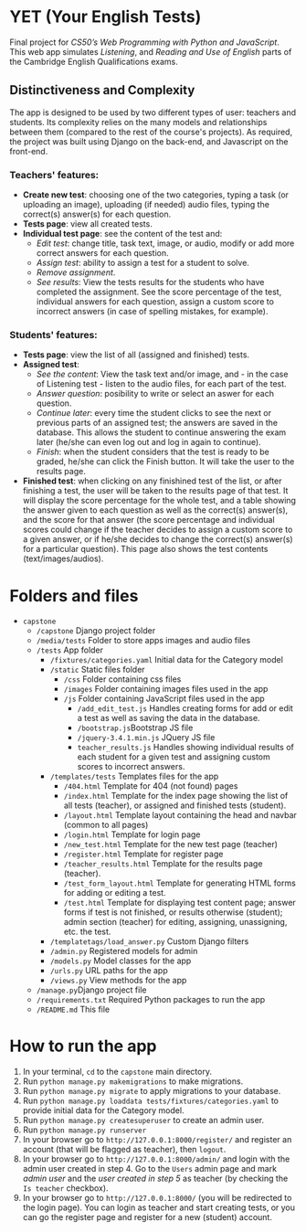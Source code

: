 # YET (Your English Tests)
Final project for _CS50’s Web Programming with Python and JavaScript_.
This web app simulates _Listening_, and _Reading and Use of English_ parts of the Cambridge English Qualifications exams.
## Distinctiveness and Complexity
The app is designed to be used by two different types of user: teachers and students. Its complexity relies on the many models and relationships between them (compared to the rest of the course's projects). As required, the project was built using Django on the back-end, and Javascript on the front-end.
### Teachers' features:
- **Create new test**: choosing one of the two categories, typing a task (or uploading an image), uploading (if needed) audio files, typing the correct(s) answer(s) for each question.
- **Tests page**: view all created tests.
- **Individual test page**: see the content of the test and:
  - _Edit test_: change title, task text, image, or audio, modify or add more correct answers for each question.
  - _Assign test_: ability to assign a test for a student to solve.
  - _Remove assignment_.
  - _See results_: View the tests results for the students who have completed the assignment. See the score percentage of the test, individual answers for each question, assign a custom score to incorrect answers (in case of spelling mistakes, for example).
### Students' features:
- **Tests page**: view the list of all (assigned and finished) tests.
- **Assigned test**:
  - _See the content_: View the task text and/or image, and - in the case of Listening test - listen to the audio files, for each part of the test.
  - _Answer question_: posibility to write or select an aswer for each question.
  - _Continue later_: every time the student clicks to see the next or previous parts of an assigned test; the answers are saved in the database. This allows the student to continue answering the exam later (he/she can even log out and log in again to continue).
  - _Finish_: when the student considers that the test is ready to be graded, he/she can click the Finish button. It will take the user to the results page.
- **Finished test**: when clicking on any finishined test of the list, or after finishing a test, the user will be taken to the results page of that test. It will display the score percentage for the whole test, and a table showing the answer given to each question as well as the correct(s) answer(s), and the score for that answer (the score percentage and individual scores could change if the teacher decides to assign a custom score to a given answer, or if he/she decides to change the correct(s) answer(s) for a particular question). This page also shows the test contents (text/images/audios).
# Folders and files
- `capstone`
  - `/capstone` Django project folder
  - `/media/tests` Folder to store apps images and audio files
  - `/tests` App folder
    - `/fixtures/categories.yaml` Initial data for the Category model
    - `/static` Static files folder
      - `/css` Folder containing css files
      - `/images` Folder containing images files used in the app
      - `/js` Folder containing JavaScript files used in the app
        - `/add_edit_test.js` Handles creating forms for add or edit a test as well as saving the data in the database.
        - `/bootstrap.js`Bootstrap JS file
        - `/jquery-3.4.1.min.js` JQuery JS file
        - `teacher_results.js` Handles showing individual results of each student for a given test and assigning custom scores to incorrect answers.
    - `/templates/tests` Templates files for the app
      - `/404.html` Template for 404 (not found) pages
      - `/index.html` Template for the index page showing the list of all tests (teacher), or assigned and finished tests (student).
      - `/layout.html` Template layout containing the head and navbar (common to all pages)
      - `/login.html` Template for login page
      - `/new_test.html` Template for the new test page (teacher)
      - `/register.html` Template for register page
      - `/teacher_results.html` Template for the results page (teacher).
      - `/test_form_layout.html` Template for generating HTML forms for adding or editing a test.
      - `/test.html` Template for displaying test content page; answer forms if test is not finished, or results otherwise (student); admin section (teacher) for editing, assigning, unassigning, etc. the test.
    - `/templatetags/load_answer.py` Custom Django filters
    - `/admin.py` Registered models for admin
    - `/models.py` Model classes for the app
    - `/urls.py` URL paths for the app
    - `/views.py` View methods for the app
  - `/manage.py`Django project file
  - `/requirements.txt` Required Python packages to run the app
  - `/README.md` This file 
# How to run the app
1. In your terminal, `cd` to the `capstone` main directory.
2. Run `python manage.py makemigrations` to make migrations.
3. Run `python manage.py migrate` to apply migrations to your database.
4. Run `python manage.py loaddata tests/fixtures/categories.yaml` to provide initial data for the Category model.
5. Run `python manage.py createsuperuser` to create an admin user.
6. Run `python manage.py runserver`
7. In your browser go to `http://127.0.0.1:8000/register/` and register an account (that will be flagged as teacher), then `logout`.
8. In your browser go to `http://127.0.0.1:8000/admin/` and login with the admin user created in step 4. Go to the `Users` admin page and mark _admin user_ and the _user created in step 5_ as teacher (by checking the `Is teacher` checkbox).
9. In your browser go to `http://127.0.0.1:8000/` (you will be redirected to the login page). You can login as teacher and start creating tests, or you can go the register page and register for a new (student) account.
